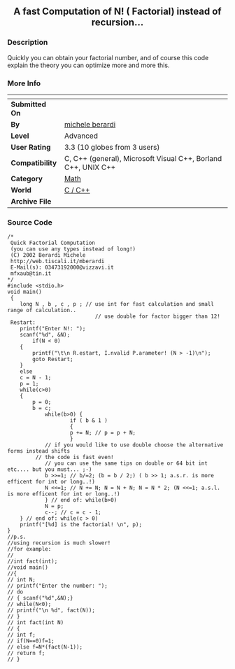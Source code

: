 ﻿<div align="center">

## A fast Computation of N\! \( Factorial\) instead of recursion\.\.\.


</div>

### Description

Quickly you can obtain your factorial number, and of course this code explain the theory you can optimize more and more this.
 
### More Info
 


<span>             |<span>
---                |---
**Submitted On**   |
**By**             |[michele berardi](https://github.com/Planet-Source-Code/PSCIndex/blob/master/ByAuthor/michele-berardi.md)
**Level**          |Advanced
**User Rating**    |3.3 (10 globes from 3 users)
**Compatibility**  |C, C\+\+ \(general\), Microsoft Visual C\+\+, Borland C\+\+, UNIX C\+\+
**Category**       |[Math](https://github.com/Planet-Source-Code/PSCIndex/blob/master/ByCategory/math__3-12.md)
**World**          |[C / C\+\+](https://github.com/Planet-Source-Code/PSCIndex/blob/master/ByWorld/c-c.md)
**Archive File**   |[](https://github.com/Planet-Source-Code/michele-berardi-a-fast-computation-of-n-factorial-instead-of-recursion__3-4729/archive/master.zip)





### Source Code

```
/*
 Quick Factorial Computation
 (you can use any types instead of long!)
 (C) 2002 Berardi Michele
 http://web.tiscali.it/mberardi
 E-Mail(s): 03473192000@vizzavi.it
 mfxaub@tin.it
*/
#include <stdio.h>
void main()
 {
 	long N , b , c , p ; // use int for fast calculation and small range of calculation..
							// use double for factor bigger than 12!
 Restart:
 	printf("Enter N!: ");
 	scanf("%d", &N);
		if(N < 0)
 	{
 		printf("\t\n R.estart, I.nvalid P.arameter! (N > -1)\n");
 		goto Restart;
 	}
 	else
	c = N - 1;
	p = 1;
	while(c>0)
	{
		p = 0;
		b = c;
			while(b>0) {
					if ( b & 1 )
					{
					p += N; // p = p + N;
					}
			// if you would like to use double choose the alternative forms instead shifts
		 // the code is fast even!
			// you can use the same tips on double or 64 bit int etc.... but you must... ;-)
			b >>=1; // b/=2; (b = b / 2;) ( b >> 1; a.s.r. is more efficent for int or long..!)
			N <<=1; // N += N; N = N + N; N = N * 2; (N <<=1; a.s.l. is more efficent for int or long..!)
			} // end of: while(b>0)
			N = p;
			c--; // c = c - 1;
	} // end of: while(c > 0)
	printf("[%d] is the factorial! \n", p);
}
//p.s.
//using recursion is much slower!
//for example:
//
//int fact(int);
//void main()
//{
// int N;
// printf("Enter the number: ");
// do
// { scanf("%d",&N);}
// while(N<0);
// printf("\n %d", fact(N));
// }
// int fact(int N)
// {
// int f;
// if(N==0)f=1;
// else f=N*(fact(N-1));
// return f;
// }
```

